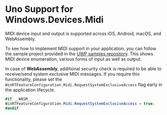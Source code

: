 # Uno Support for Windows.Devices.Midi

MIDI device input and output is supported across iOS, Android, macOS, and WebAssembly.

To see how to implement MIDI support in your application, you can follow the sample project provided in the [UWP samples repository](https://github.com/microsoft/Windows-universal-samples/tree/master/Samples/MIDI). This shows MIDI device enumeration, various forms of input as well as output.

In case of **WebAssembly**, additional security check is required to be able to receive/send system exclusive MIDI messages. If you require this functionality, please set the `WinRTFeatureConfiguration.Midi.RequestSystemExclusiveAccess` flag early in the application lifecycle.

```C#
#if __WASM__
WinRTFeatureConfiguration.Midi.RequestSystemExclusiveAccess = true;
#endif
```
